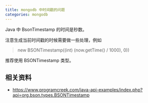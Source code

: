 ```yaml
---
title: mongodb 中时间戳的问题
categories: mongodb
---
```


Java 中 BsonTimestamp 的时间是秒数。

注意生成当前时间戳的时候需要做一些处理，例如 

> new BSONTimestamp((int) (now.getTime() / 1000), 0))

推荐使用 BSONTimestamp 类型。

## 相关资料

- https://www.programcreek.com/java-api-examples/index.php?api=org.bson.types.BSONTimestamp
